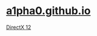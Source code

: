 # [a1pha0.github.io](https://a1pha0.github.io/)

<!-- [Data Structure](./docs/DataStructure/readme.md) -->

[DirectX 12](./docs/DirectX12/readme.md)
